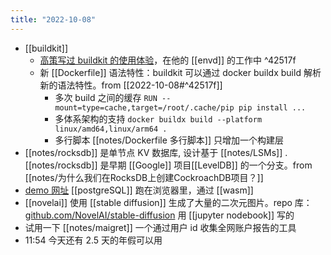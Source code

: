 ```yaml
---
title: "2022-10-08"
---
```


- [[buildkit]] 
	- [高策写过 buildkit 的使用体验](http://gaocegege.com/Blog/kubernetes/buildkit)，在他的 [[envd]] 的工作中 ^42517f
	- 新 [[Dockerfile]] 语法特性：buildkit 可以通过 docker buildx build 解析新的语法特性。from [[2022-10-08#^42517f]] 
		- 多次 build 之间的缓存 `RUN --mount=type=cache,target=/root/.cache/pip pip install ...`
		- 多体系架构的支持 `docker buildx build --platform linux/amd64,linux/arm64 .`
		- 多行脚本 [[notes/Dockerfile 多行脚本]] 只增加一个构建层
- [[notes/rocksdb]] 是单节点 KV 数据库, 设计基于 [[notes/LSMs]] .[[notes/rocksdb]] 是早期 [[Google]] 项目[[LevelDB]] 的一个分支。from  [[notes/为什么我们在RocksDB上创建CockroachDB项目？]]
- [demo 网址](https://postgres-wasm.netlify.app/) [[postgreSQL]] 跑在浏览器里，通过 [[wasm]]
- [[novelai]] 使用 [[stable diffusion]] 生成了大量的二次元图片。repo 库： [github.com/NovelAI/stable-diffusion](https://github.com/NovelAI/stable-diffusion) 用 [[jupyter nodebook]] 写的
- 试用一下 [[notes/maigret]] 一个通过用户 id 收集全网账户报告的工具
- 11:54 今天还有 2.5 天的年假可以用